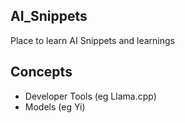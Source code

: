 ## AI_Snippets

Place to learn AI Snippets and learnings

## Concepts

- Developer Tools (eg Llama.cpp)
- Models (eg Yi)
